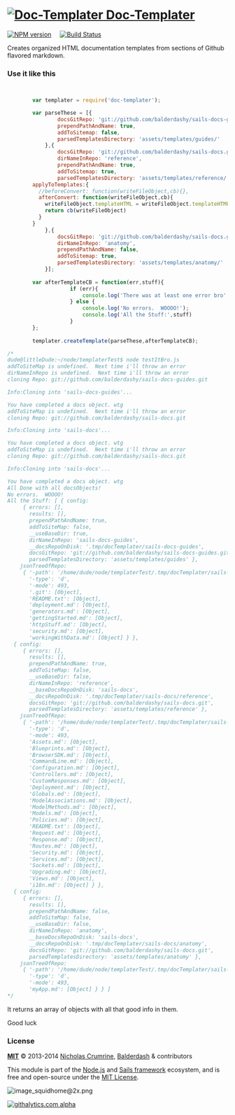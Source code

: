 # [![Doc-Templater](http://dashkards.com/img/markdown-icon.png) Doc-Templater](https://github.com/balderdashy/doc-templater)

[![NPM version](https://badge.fury.io/js/doc-templater.png)](http://badge.fury.io/js/doc-templater) &nbsp; &nbsp;
[![Build Status](https://travis-ci.org/balderdashy/doc-templater.svg?branch=master)](https://travis-ci.org/balderdashy/doc-templater)

Creates organized HTML documentation templates from sections of Github flavored markdown.
 

### Use it like this

```javascript


		var templater = require('doc-templater');

		var parseThese = [{
				docsGitRepo: 'git://github.com/balderdashy/sails-docs-guides.git',
				prependPathAndName: true,
				addToSitemap: false,
				parsedTemplatesDirectory: 'assets/templates/guides/'
			},{
				docsGitRepo: 'git://github.com/balderdashy/sails-docs.git',
				dirNameInRepo: 'reference',
				prependPathAndName: true,
				addToSitemap: true,
				parsedTemplatesDirectory: 'assets/templates/reference/',
        applyToTemplates:{
          //beforeConvert: function(writeFileObject,cb){},
          afterConvert: function(writeFileObject,cb){
            writeFileObject.templateHTML = writeFileObject.templateHTML.replace(/\d{1,2}-\d{1,2}-\d{4}/ig,'TIME AINT REAL');
            return cb(writeFileObject)
          }
        }
			},{
				docsGitRepo: 'git://github.com/balderdashy/sails-docs.git',
				dirNameInRepo: 'anatomy',
				prependPathAndName: false,
				addToSitemap: true,
				parsedTemplatesDirectory: 'assets/templates/anatomy/'
			}];
		
		var afterTemplateCB = function(err,stuff){
					if (err){
						console.log('There was at least one error bro',err)
					} else {
						console.log('No errors.  WOOOO!');
						console.log('All the Stuff:',stuff)
					}
		};
		
		templater.createTemplate(parseThese,afterTemplateCB);

/*
dude@littleDude:~/node/templaterTest$ node testItBro.js 
addToSiteMap is undefined.  Next time i'll throw an error
dirNameInRepo is undefined.  Next time i'll throw an error
cloning Repo: git://github.com/balderdashy/sails-docs-guides.git

Info:Cloning into 'sails-docs-guides'...

You have completed a docs object. wtg
addToSiteMap is undefined.  Next time i'll throw an error
cloning Repo: git://github.com/balderdashy/sails-docs.git

Info:Cloning into 'sails-docs'...

You have completed a docs object. wtg
addToSiteMap is undefined.  Next time i'll throw an error
cloning Repo: git://github.com/balderdashy/sails-docs.git

Info:Cloning into 'sails-docs'...

You have completed a docs object. wtg
All Done with all docsObjects!
No errors.  WOOOO!
All the Stuff: [ { config: 
     { errors: [],
       results: [],
       prependPathAndName: true,
       addToSiteMap: false,
       __useBaseDir: true,
       dirNameInRepo: 'sails-docs-guides',
       __docsRepoOnDisk: '.tmp/docTemplater/sails-docs-guides',
       docsGitRepo: 'git://github.com/balderdashy/sails-docs-guides.git',
       parsedTemplatesDirectory: 'assets/templates/guides' },
    jsonTreeOfRepo: 
     { '-path': '/home/dude/node/templaterTest/.tmp/docTemplater/sails-docs-guides',
       '-type': 'd',
       '-mode': 493,
       '.git': [Object],
       'README.txt': [Object],
       'deployment.md': [Object],
       'generators.md': [Object],
       'gettingStarted.md': [Object],
       'httpStuff.md': [Object],
       'security.md': [Object],
       'workingWithData.md': [Object] } },
  { config: 
     { errors: [],
       results: [],
       prependPathAndName: true,
       addToSiteMap: false,
       __useBaseDir: false,
       dirNameInRepo: 'reference',
       __baseDocsRepoOnDisk: 'sails-docs',
       __docsRepoOnDisk: '.tmp/docTemplater/sails-docs/reference',
       docsGitRepo: 'git://github.com/balderdashy/sails-docs.git',
       parsedTemplatesDirectory: 'assets/templates/reference' },
    jsonTreeOfRepo: 
     { '-path': '/home/dude/node/templaterTest/.tmp/docTemplater/sails-docs/reference',
       '-type': 'd',
       '-mode': 493,
       'Assets.md': [Object],
       'Blueprints.md': [Object],
       'BrowserSDK.md': [Object],
       'CommandLine.md': [Object],
       'Configuration.md': [Object],
       'Controllers.md': [Object],
       'CustomResponses.md': [Object],
       'Deployment.md': [Object],
       'Globals.md': [Object],
       'ModelAssociations.md': [Object],
       'ModelMethods.md': [Object],
       'Models.md': [Object],
       'Policies.md': [Object],
       'README.txt': [Object],
       'Request.md': [Object],
       'Response.md': [Object],
       'Routes.md': [Object],
       'Security.md': [Object],
       'Services.md': [Object],
       'Sockets.md': [Object],
       'Upgrading.md': [Object],
       'Views.md': [Object],
       'i18n.md': [Object] } },
  { config: 
     { errors: [],
       results: [],
       prependPathAndName: false,
       addToSiteMap: false,
       __useBaseDir: false,
       dirNameInRepo: 'anatomy',
       __baseDocsRepoOnDisk: 'sails-docs',
       __docsRepoOnDisk: '.tmp/docTemplater/sails-docs/anatomy',
       docsGitRepo: 'git://github.com/balderdashy/sails-docs.git',
       parsedTemplatesDirectory: 'assets/templates/anatomy' },
    jsonTreeOfRepo: 
     { '-path': '/home/dude/node/templaterTest/.tmp/docTemplater/sails-docs/anatomy',
       '-type': 'd',
       '-mode': 493,
       'myApp.md': [Object] } } ]
*/

```

It returns an array of objects with all that good info in them.

Good luck


### License


**[MIT](./LICENSE)**
&copy; 2013-2014 [Nicholas Crumrine](https://github.com/uncletammy), [Balderdash](http://balderdash.co) & contributors

This module is part of the [Node.js](http://nodejs.org) and [Sails framework](http://sailsjs.org) ecosystem, and is free and open-source under the [MIT License](http://sails.mit-license.org/).


![image_squidhome@2x.png](http://i.imgur.com/RIvu9.png) 
 

[![githalytics.com alpha](https://cruel-carlota.pagodabox.com/a22d3919de208c90c898986619efaa85 "githalytics.com")](http://githalytics.com/balderdashy/doc-templater)
